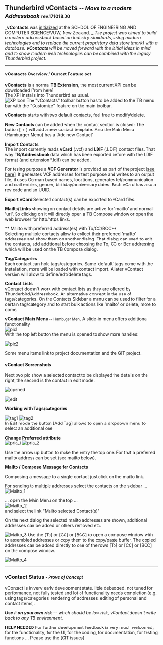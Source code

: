 ## Thunderbird vContacts <small>-- *Move to a modern Addressbook*</small> <small><small>rev.171018.00</small></small>

_**vContacts** was [initialized](https://github.com/Thunderbird301/react-addon/wiki) at the SCHOOL OF ENGINEERING AND COMPUTER SCIENCE/VUW, New Zealand.   _
_The project was aimed to build a modern addressbook based on industry standards, using modern technologies and to replace the current proprietary data store (mork) with a database._
_**vContacts** will be moved forward with the initial ideas in mind and to show modern web technologies can be combined with the legacy Thunderbird project._ 
   
----   
#### vContacts Overview / Current Feature set

**vContacts** is a normal **TB Extension**, the most current XPI can be downloaded [[from here]](https://github.com/neandr/vContacts/releases)   
The XPI installs into Thunderbird as usual.   
![XPIIcon](https://neandr.github.io/vContacts/customize.png)
The "vContacts" toolbar button has to be added to the TB menu bar with the "Customize" feature on the main toolbar.

**vContacts** starts with two default contacts, feel free to modify/delete.

**New Contacts** can be added when the contact section is closed: The button [ + ] will add a new contact template.
Also the Main Menu (Hamburger Menu) has a 'Add new Contact'

**Import Contacts**   
The import currently reads **vCard** (.vcf) and **LDIF** (.LDIF) contact files. That way **TB/Addressbook** data which has been exported before with the LDIF format (and extension *.ldif) can be added.

For tesing purpose a **VCF Generator** is provided as part of the project [[see here]](https://github.com/neandr/vContacts/tree/master/generateVCF). It generates VCF addresses for test purpose and writes to an output file, it uses German based names, locations, generates tel/communication and mail entries, gender, birthday/anniversary dates. Each vCard has also a rev code and an UUID.

**Export vCard** Selected contact(s) can be exported to vCard files.

**Mailto/Links** showing on contact details are active for 'mailto' and normal 'url'. So clicking on it will directly open a TB Compose window or open the web browser for http/https links.

** Mailto with preferred address(es) with To/CC/BCC**  
Selecting multiple contacts allow to collect their preferred 'mailto' addresses and show them on another dialog. That dialog can used to edit the contacts, add additional before choosing the To, CC or Bcc addressing which will be used on the TB Compose dialog.

**Tag/Categories**  
Each contact can hold tags/categories. Same 'default' tags come with the installation, more will be loaded with contact import. A later vContact version will allow to define/edit/delete tags.

**Contact Lists**  
vContact doesn't work with contact lists as they are offered by Thunderbird/Addressbook. An alternative concept is the use of tags/categories. On the Contacts Sidebar a menu can be used to filter for a certain tag/category and to start bulk actions like 'mailto' or delete, more to come.

**vContact Main Menu** <small> -- Hambuger Menu </small>
A slide-in menu offers additional functionality  
![pic1](https://neandr.github.io/vContacts/vContacts_topmenu.png)  
With the top left button the menu is opened to show more handles:  

![pic2](https://neandr.github.io/vContacts/hambg_Menu_contactclosed.png)



Some menu items link to project documentation and the GIT project.

#### vContact Screenshots

Next two pic show a selected contact to be displayed the details on the right, the second is the contact in edit mode.

![opened](https://neandr.github.io/vContacts/Contact_opened.png)

![edit](https://neandr.github.io/vContacts/Contact_Edit.png)

**Working with Tags/categories**

![tag1](https://neandr.github.io/vContacts/Tag_add_1.png) ![tag2](https://neandr.github.io/vContacts/Tag_add_2.png)   
In Edit mode the button [Add Tag] allows to open a dropdown menu to select an additional one


**Change Preferred attribute**   
![prio_1](https://neandr.github.io/vContacts/Phone_change_prio_1.png) 
    ![prio_2](https://neandr.github.io/vContacts/Phone_change_prio_2.png)   

Use the arrow up button to make the entry the top one. For that a preferred mailto address can be set (see mailto below).


**Mailto / Compose Message for Contacts**

Composing a message to a single contact just click on the mailto link.   

For sending to multiple addresses select the contacts on the sidebar ...   
![Mailto_1](https://neandr.github.io/vContacts/Mailto_1.png)

... open the Main Menu on the top ...   
 ![Mailto_2](https://neandr.github.io/vContacts/Mailto_2.png)   
and select the link "Mailto selected Contact(s)"   

On the next dialog the selected mailto addresses are shown, additional addresses can be added or others removed etc.   

  ![Mailto_3](https://neandr.github.io/vContacts/Mailto_3.png)
Use the [To] or [CC] or [BCC] to open a compose window with to assembled addresses or copy them to the copy/paste buffer. The copied addresses can be added directly to one of the rows [To] or [CC] or [BCC] on the compose window.

 ![Mailto_4](https://neandr.github.io/vContacts/Mailto_4.png)


----
### vContact Status <small>- _Prove of Concept_</small>

vContact is in very early development state, little debugged, not tuned for performance, not fully tested and lot of functionality needs completion (e.g. using tags/categories, rendering of addresses, editing of personal and contact items).

 <i>**Use it on your own risk** -- which should be low risk, vContact doesn't write back to any TB environment.</i>


**HELP NEEDED**
For further development feedback is very much welcomed, for the functionality, for the UI, for the coding, for documentation, for testing functions ...
Please use the [GIT issues]
